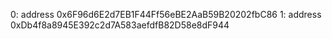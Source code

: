 0: address 0x6F96d6E2d7EB1F44Ff56eBE2AaB59B20202fbC86
1: address 0xDb4f8a8945E392c2d7A583aefdfB82D58e8dF944